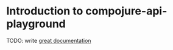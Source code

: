 # Introduction to compojure-api-playground

TODO: write [great documentation](http://jacobian.org/writing/what-to-write/)
